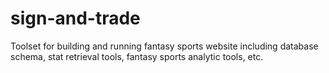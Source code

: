# sign-and-trade
Toolset for building and running fantasy sports website including database schema, stat retrieval tools, fantasy sports analytic tools, etc.
